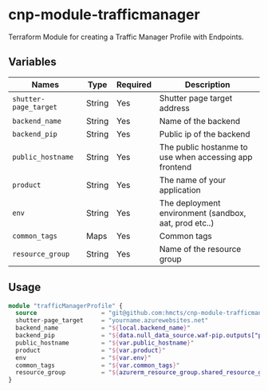 # cnp-module-trafficmanager
Terraform Module for creating a Traffic Manager Profile with Endpoints.

## Variables

Names | Type | Required | Description
--- | --- | --- | --- |
`shutter-page_target` | String | Yes | Shutter page target address
`backend_name` | String | Yes | Name of the backend
`backend_pip` | String | Yes | Public ip of the backend
`public_hostname` | String | Yes | The public hostanme to use when accessing app frontend
`product` | String | Yes | The name of your application
`env` | String | Yes | The deployment environment (sandbox, aat, prod etc..)
`common_tags` | Maps | Yes | Common tags
`resource_group` | String | Yes | Name of the resource group

## Usage

```terraform
module "trafficManagerProfile" {
  source                  = "git@github.com:hmcts/cnp-module-trafficmanager"
  shutter-page_target     = "yourname.azurewebsites.net"
  backend_name            = "${local.backend_name}"
  backend_pip             = "${data.null_data_source.waf-pip.outputs["pip"]}"
  public_hostname         = "${var.public_hostname}"
  product                 = "${var.product}"
  env                     = "${var.env}"
  common_tags             = "${var.common_tags}"
  resource_group          = "${azurerm_resource_group.shared_resource_group.name}"
}

```